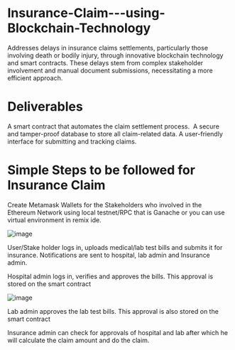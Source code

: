 # Insurance-Claim---using-Blockchain-Technology

Addresses delays in insurance claims settlements, particularly those involving death or bodily injury, through innovative blockchain technology and smart contracts.
These delays stem from complex stakeholder involvement and manual document submissions, necessitating a more efficient approach. 

# Deliverables

A smart contract that automates the claim settlement process. 
A secure and tamper-proof database to store all claim-related data.
A user-friendly interface for submitting and tracking claims. 


# Simple Steps to be followed for Insurance Claim

Create Metamask Wallets for the Stakeholders who involved in the Ethereum Network using local testnet/RPC that is Ganache or you can use virtual environment in remix ide.

![image](https://github.com/user-attachments/assets/06da9656-0cc9-43f2-8597-a822a7e8aa5c)


User/Stake holder logs in, uploads medical/lab test bills and submits it for insurance. Notifications are sent to hospital, lab admin and Insurance admin.

Hospital admin logs in, verifies and approves the bills. This approval is stored on the smart contract

![image](https://github.com/user-attachments/assets/02a2bb74-a2b5-46a7-8fa0-1f4912ba3c32)


Lab admin approves the lab test bills. This approval is also stored on the smart contract

Insurance admin can check for approvals of hospital and lab after which he will calculate the claim amount and do the claim.

